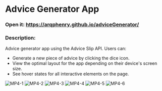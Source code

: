 # Advice Generator App
### Open it: https://arqphenry.github.io/adviceGenerator/
### Description:
Advice generator app using the Advice Slip API. 
Users can: 
- Generate a new piece of advice by clicking the dice icon. 
- View the optimal layout for the app depending on their device's screen size. 
- See hover states for all interactive elements on the page.

![MP4-1](https://user-images.githubusercontent.com/81928818/205804543-fd5c92f1-5b4c-40e4-be81-a741ee051b5e.png)
![MP4-2](https://user-images.githubusercontent.com/81928818/205804545-68fcf9a9-9578-40a6-bca9-c88ee91cf117.png)
![MP4-3](https://user-images.githubusercontent.com/81928818/205804548-a2e66d38-d16a-4da8-a44b-802a22a7327f.png)
![MP4-4](https://user-images.githubusercontent.com/81928818/205804549-49a257b8-9cf4-4f57-90d8-d698e0dcbc70.png)
![MP4-5](https://user-images.githubusercontent.com/81928818/205804550-0b9eea58-b511-4525-abdb-0495bea01f91.png)
![MP4-6](https://user-images.githubusercontent.com/81928818/205804554-43c66572-77c0-4ff7-8951-f43e0f532b30.png)
